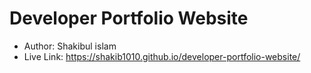 # Developer Portfolio Website
- Author: Shakibul islam
- Live Link: https://shakib1010.github.io/developer-portfolio-website/

